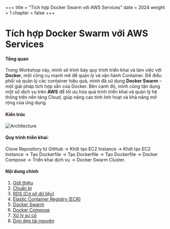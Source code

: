 +++
title = "Tích hợp Docker Swarm với AWS Services"
date = 2024
weight = 1
chapter = false
+++

# Tích hợp Docker Swarm với AWS Services

#### Tổng quan
Trong Workshop này, mình sẽ trình bày quy trình triển khai và làm việc với **Docker**, một công cụ mạnh mẽ để quản lý và vận hành Container. Để điều phối và quản lý các container hiệu quả, mình đã sử dụng **Docker Swarm** – một giải pháp tích hợp sẵn của Docker. Bên cạnh đó, mình cũng tận dụng một số dịch vụ trên **AWS** để tối ưu hóa quá trình triển khai và quản lý hệ thống trên nền tảng Cloud, giúp nâng cao tính linh hoạt và khả năng mở rộng của ứng dụng.

#### Kiến trúc

![Architecture](/images/1-Introduce/Architecture-img.png?width=90pc)

#### Quy trình triển khai:
Clone Repository từ GitHub -> Khởi tạo EC2 Instance -> Khởi tạo EC2 Instance -> Tạo Dockerfile -> Tạo Dockerfile -> Tạo Dockerfile -> Docker Compose -> Triển khai dịch vụ -> Docker Swarm Cluster.

#### Nội dung chính

1. [Giới thiệu](1-create-new-aws-account/)
2. [Chuẩn bị](2-mfa-setup-for-aws-user-(root)/)
3. [RDS (Cơ sở dữ liệu)](3-create-admin-user-and-group/)
4. [Elastic Container Registry (ECR)](4-verify-new-account/)
5. [Docker Swarm](4-verify-new-account/)
6. [Docker Compose](4-verify-new-account/)
7. [Xử lý sự cố](4-verify-new-account/)
8. [Dọn dẹp tài nguyên](4-verify-new-account/)